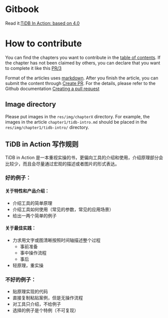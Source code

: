 # Gitbook

Read it:[TiDB In Action: based on 4.0](https://winkyao.gitbook.io/tidb-in-action/)

# How to contribute

You can find the chapters you want to contribute in the [table of contents](SUMMARY.md). If the chapter has not been claimed by others, you can declare that you want to complete it like this [PR/3](https://github.com/pingcap-incubator/tidb-in-action/pull/3)

Format of the articles uses [markdown](https://daringfireball.net/projects/markdown/syntax). After you finish the article, you can submit the content through [Create PR](https://github.com/pingcap-incubator/tidb-in-action/compare). For the details, please refer to the Github documentation [Creating a pull request](https://help.github.com/en/github/collaborating-with-issues-and-pull-requests/creating-a-pull-request)

## Image directory

 Please put images in the `res/img/chapterX` directory. For example, the images in the article `chapter1/tidb-intro.md` should be placed in the `res/img/chapter1/tidb-intro/` directory.

 ## TiDB in Action 写作规则

 TiDB in Action 是一本重视实操的书，更偏向工具的介绍和使用，介绍原理部分会比较少，而且会尽量通过宏观的描述或者图片的形式表达。

### 好的例子：

#### 关于特性和产品介绍：

* 介绍工具的简单原理
* 介绍工具如何使用（常见的参数，常见的应用场景）
* 给出一两个简单的例子

#### 关于最佳实践：
* 力求用文字或图清晰按照时间轴描述整个过程
    * 事前准备
    * 事中操作流程
    * 事后
* 轻原理，重实操


### 不好的例子：

* 贴原理实现的代码
* 直接复制粘贴案例，但是无操作流程
* 对工具只介绍，不给例子
* 选择的例子是个特例（不可复现）




